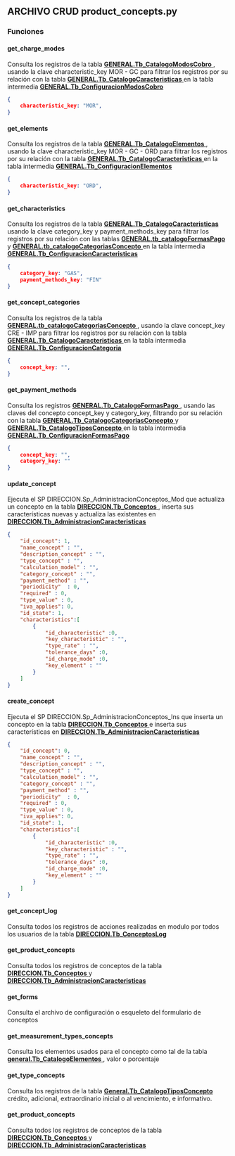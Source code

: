 ## ARCHIVO CRUD product_concepts.py

### Funciones
#### get_charge_modes

Consulta los registros de la tabla <a href="../../../../../sistema/direccion/direccion/#generalproducto"> 
    <strong>GENERAL.Tb_CatalogoModosCobro</strong>
  </a>, usando la clave characteristic_key MOR - GC para filtrar los registros por su relación con la tabla  <a href="../../../../../sistema/direccion/direccion/#generalproducto"> 
    <strong>GENERAL.Tb_CatalogoCaracteristicas</strong>
  </a> en la tabla intermedia <a href="../../../../../sistema/direccion/direccion/#generalproducto"> 
    <strong>GENERAL.Tb_ConfiguracionModosCobro</strong>
  </a>
  
``` json title="Payload de entrada"
{
    characteristic_key: "MOR",
}
```
#### get_elements

Consulta los registros de la tabla <a href="../../../../../sistema/direccion/direccion/#generalproducto"> 
    <strong>GENERAL.Tb_CatalogoElementos</strong>
  </a>, usando la clave characteristic_key MOR - GC - ORD para filtrar los registros por su relación con la tabla <a href="../../../../../sistema/direccion/direccion/#generalproducto"> 
    <strong>GENERAL.Tb_CatalogoCaracteristicas</strong>
  </a> en la tabla intermedia <a href="../../../../../sistema/direccion/direccion/#generalproducto"> 
    <strong>GENERAL.Tb_ConfiguracionElementos</strong>
  </a>

``` json title="Payload de entrada"
{
    characteristic_key: "ORD",
}
```
#### get_characteristics

Consulta los registros de la tabla <a href="../../../../../sistema/direccion/direccion/#generalproducto"> 
    <strong>GENERAL.Tb_CatalogoCaracteristicas</strong>
  </a> usando la clave category_key y payment_methods_key  para filtrar los registros por su relación con las tablas <a href="../../../../../sistema/direccion/direccion/#generalproducto"> 
    <strong>GENERAL.tb_catalogoFormasPago</strong>
  </a> y <a href="../../../../../sistema/direccion/direccion/#generalproducto"> 
    <strong>GENERAL.tb_catalogoCategoriasConcepto</strong>
  </a> en la tabla intermedia <a href="../../../../../sistema/direccion/direccion/#generalproducto"> 
    <strong>GENERAL.Tb_ConfiguracionCaracteristicas</strong>
  </a>
  
``` json title="Payload de entrada"
{
    category_key: "GAS",
    payment_methods_key: "FIN"
}
```
#### get_concept_categories

Consulta los registros de la tabla <a href="../../../../../sistema/direccion/direccion/#generalproducto"> 
    <strong>GENERAL.tb_catalogoCategoriasConcepto</strong>
  </a>, usando la clave concept_key CRE - IMP para filtrar los registros por su relación con la tabla  <a href="../../../../../sistema/direccion/direccion/#generalproducto"> 
    <strong>GENERAL.Tb_CatalogoCaracteristicas</strong>
  </a> en la tabla intermedia <a href="../../../../../sistema/direccion/direccion/#generalproducto"> 
    <strong>GENERAL.Tb_ConfiguracionCategoria</strong>
  </a>
  
``` json title="Payload de entrada"
{
    concept_key: "",
}
```
#### get_payment_methods

Consulta los registros <a href="../../../../../sistema/direccion/direccion/#generalproducto"> 
    <strong>GENERAL.Tb_CatalogoFormasPago</strong>
  </a>, usando las claves del concepto concept_key y category_key, filtrando por su relación con la tabla <a href="../../../../../sistema/direccion/direccion/#generalproducto"> 
    <strong>GENERAL.Tb_CatalogoCategoriasConcepto</strong>
  </a> y  <a href="../../../../../sistema/direccion/direccion/#generalproducto"> 
    <strong>GENERAL.Tb_CatalogoTiposConcepto</strong>
  </a> en la tabla intermedia  <a href="../../../../../sistema/direccion/direccion/#generalproducto"> 
    <strong>GENERAL.Tb_ConfiguracionFormasPago</strong>
  </a>
  
``` json title="Payload de entrada"
{
    concept_key: "",
    category_key: ""
}
```
#### update_concept

Ejecuta el SP DIRECCION.Sp_AdministracionConceptos_Mod que actualiza un concepto en la tabla  <a href="../../../../../sistema/direccion/direccion/#generalproducto"> 
    <strong>DIRECCION.Tb_Conceptos</strong>
  </a> , inserta sus características nuevas y actualiza las existentes en  <a href="../../../../../sistema/direccion/direccion/#generalproducto"> 
    <strong>DIRECCION.Tb_AdministracionCaracteristicas</strong>
  </a> 
  
``` json title="Payload de entrada"
{
    "id_concept": 1,
    "name_concept" : "",
    "description_concept" : "",
    "type_concept" : "",
    "calculation_model" : "",
    "category_concept" : "",
    "payment_method" : "",
    "periodicity"  : 0,
    "required" : 0,
    "type_value" : 0,
    "iva_applies": 0,
    "id_state": 1,
    "characteristics":[
        {
            "id_characteristic" :0,
            "key_characteristic" : "",
            "type_rate" : "",
            "tolerance_days" :0,
            "id_charge_mode" :0,
            "key_element" : ""
        }
    ]
}
```
#### create_concept

Ejecuta el SP DIRECCION.Sp_AdministracionConceptos_Ins que inserta un concepto en la tabla  <a href="../../../../../sistema/direccion/direccion/#generalproducto"> 
    <strong>DIRECCION.Tb_Conceptos</strong>
  </a> e inserta sus características en  <a href="../../../../../sistema/direccion/direccion/#generalproducto"> 
    <strong>DIRECCION.Tb_AdministracionCaracteristicas</strong>
  </a> 
  
``` json title="Payload de entrada"
{
    "id_concept": 0,
    "name_concept" : "",
    "description_concept" : "",
    "type_concept" : "",
    "calculation_model" : "",
    "category_concept" : "",
    "payment_method" : "",
    "periodicity"  : 0,
    "required" : 0,
    "type_value" : 0,
    "iva_applies": 0,
    "id_state": 1,
    "characteristics":[
        {
            "id_characteristic" :0,
            "key_characteristic" : "",
            "type_rate" : "",
            "tolerance_days" :0,
            "id_charge_mode" :0,
            "key_element" : ""
        }
    ]
}
```
#### get_concept_log

Consulta todos los registros de acciones realizadas en modulo por todos los usuarios de la tabla  <a href="../../../../../sistema/direccion/direccion/#generalproducto"> 
    <strong>DIRECCION.Tb_ConceptosLog</strong>
  </a>
#### get_product_concepts

Consulta todos los registros de conceptos de la tabla  <a href="../../../../../sistema/direccion/direccion/#generalproducto"> 
    <strong>DIRECCION.Tb_Conceptos</strong>
  </a> y <a href="../../../../../sistema/direccion/direccion/#generalproducto"> 
    <strong>DIRECCION.Tb_AdministracionCaracteristicas</strong>
  </a> 
#### get_forms

Consulta el archivo de configuración o esqueleto del formulario de conceptos
#### get_measurement_types_concepts

Consulta los elementos usados para el concepto como tal de la tabla  <a href="../../../../../sistema/direccion/direccion/#generalproducto"> 
    <strong>general.Tb_CatalogoElementos</strong>
  </a> , valor o porcentaje
#### get_type_concepts

Consulta los registros de la tabla <a href="../../../../../sistema/direccion/direccion/#generalproducto"> 
    <strong>General.Tb_CatalogoTiposConcepto</strong>
  </a>  crédito, adicional, extraordinario inicial o al vencimiento, e informativo.
#### get_product_concepts

Consulta todos los registros de conceptos de la tabla  <a href="../../../../../sistema/direccion/direccion/#generalproducto"> 
    <strong>DIRECCION.Tb_Conceptos</strong>
  </a> y <a href="../../../../../sistema/direccion/direccion/#generalproducto"> 
    <strong>DIRECCION.Tb_AdministracionCaracteristicas</strong>
  </a> 

